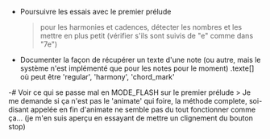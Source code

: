 * Poursuivre les essais avec le premier prélude
  > pour les harmonies et cadences, détecter les nombres et les
    mettre en plus petit (vérifier s'ils sont suivis de "e" comme dans "7e")

* Documenter la façon de récupérer un texte d'une note (ou autre, mais le système n'est implémenté que pour les notes pour le moment)
    <note>.texte[<cle>] où <cle> peut être 'regular', 'harmony', 'chord_mark'


-# Voir ce qui se passe mal en MODE_FLASH sur le premier prélude
    > Je me demande si ça n'est pas le 'animate' qui foire, la méthode complete,
    soi-disant appelée en fin d'animate ne semble pas du tout fonctionner comme
    ça… (je m'en suis aperçu en essayant de mettre un clignement du bouton stop)    

